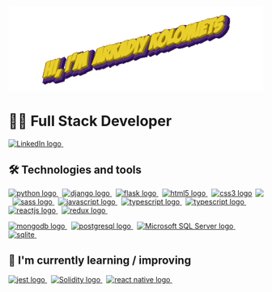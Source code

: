 
<h4 align="center">
  <img src="hi.gif" width="600px"/> 
</h4>

# 👨‍💻 Full Stack Developer  

<a href="https://www.linkedin.com/in/arkadiy-kolomiets" target="_blank">
<img src="https://img.shields.io/badge/LinkedIn-282C34?logo=linkedin&logoColor=0077B5" alt="LinkedIn logo" title="LinkedIn" margin="100px" height="35" />
</a>
&nbsp;
<!-- <a href="https://arkadiy-kolomiets.netlify.app/" target="_blank">
<img src="https://img.shields.io/badge/-My%20Portfolio-%23282C34?logo=angelList&logoColor=orange" alt="Portfolio logo" title="Portfolio" height="35"/>
</a>
&nbsp; -->
  
## 🛠 Technologies and tools
<a href="https://github.com/Ar1kol">

  <img height="180em" src="https://github-readme-stats.vercel.app/api?username=Ar1kol" align="right"/>
<!-- <img height="180em" src="https://github-readme-stats.vercel.app/api/top-langs/?username=Ar1kol&layout=compact&langs_count=7&theme=midnight-purple" align="right"/> -->

<a href="https://www.python.org/" target="_blank" rel="noreferrer"> <img src="https://img.shields.io/badge/python-3776AB?style=for-the-badge&logo=python&logoColor=white" alt="python logo"/> </a>&nbsp;
<a href="https://www.djangoproject.com/" target="_blank" rel="noreferrer"> <img src="https://img.shields.io/badge/django-092E20?style=for-the-badge&logo=django&logoColor=white" alt="django logo"/> </a>&nbsp;
<a href="https://flask.palletsprojects.com/" target="_blank" rel="noreferrer"> <img src="https://img.shields.io/badge/flask-000000?style=for-the-badge&logo=flask&logoColor=white" alt="flask logo"/> </a>&nbsp;
<a href="https://html.spec.whatwg.org/multipage/" target="_blank" rel="noreferrer"> <img src="https://img.shields.io/badge/HTML5-E34F26?style=for-the-badge&logo=html5&logoColor=white" alt="html5 logo"/> </a>&nbsp;
<a href="https://www.w3schools.com/css/" target="_blank" rel="noreferrer"> <img src="https://img.shields.io/badge/css-1572B6?style=for-the-badge&logo=css3&logoColor=white" alt="css3 logo"/> </a>&nbsp;
<a href="https://sass-lang.com/" target="_blank" rel="noreferrer"> <img src="https://img.shields.io/badge/sass-CC6699?style=for-the-badge&logo=sass&logoColor=white" alt="sass logo"/> </a>&nbsp;
<a href="https://www.javascript.com/" target="_blank" rel="noreferrer"> <img src="https://img.shields.io/badge/javascript-F7DF1E?style=for-the-badge&logo=javascript&logoColor=white" alt="javascript logo"/> </a>&nbsp;
<a href="https://nodejs.org/" target="_blank" rel="noreferrer"> <img src="https://img.shields.io/badge/Node.js-339933?style=for-the-badge&logo=Node.js&logoColor=white" alt="typescript logo" alt="node.js logo"/> </a>&nbsp;
<a href="https://www.typescriptlang.org/" target="_blank" rel="noreferrer"> <img src="https://img.shields.io/badge/typescript-3178C6?style=for-the-badge&logo=typescript&logoColor=white" alt="typescript logo"/> </a>&nbsp;
<a href="https://reactjs.org/" target="_blank" rel="noreferrer"> <img src="https://img.shields.io/badge/React-20232A?style=for-the-badge&logo=react&logoColor=61DAFB" alt="reactjs logo"/> </a>&nbsp;
<a href="https://redux.js.org/" target="_blank" rel="noreferrer"> <img src="https://img.shields.io/badge/redux-764ABC?style=for-the-badge&logo=redux&logoColor=white" alt="redux logo"/> </a>&nbsp;

<a href="https://www.mongodb.com/" target="_blank" rel="noreferrer"> <img src="https://img.shields.io/badge/MongoDB-47A248?style=for-the-badge&logo=MongoDB&logoColor=white" alt="mongodb logo"/> </a>&nbsp;
<a href="https://www.postgresql.org/" target="_blank" rel="noreferrer"> <img src="https://img.shields.io/badge/PostgreSQL-4169E1?style=for-the-badge&logo=PostgreSQL&logoColor=white" alt="postgresql logo"/> </a>&nbsp;
<a href="https://www.microsoft.com/en-us/sql-server/sql-server-downloads" target="_blank" rel="noreferrer"> <img src="https://img.shields.io/badge/SQLServer-CC2927?style=for-the-badge&logo=MicrosoftSQLServer&logoColor=white" alt="Microsoft SQL Server logo"/> </a>&nbsp;
<a href="https://www.sqlite.org/index.html" target="_blank" rel="noreferrer"> <img src="https://img.shields.io/badge/sqlite-003B57?style=for-the-badge&logo=sqlite&logoColor=white" alt="sqlite"/> </a>&nbsp;

## 📖 I'm currently learning / improving
<a href="https://jestjs.io/" target="_blank" rel="noreferrer"> <img src="https://img.shields.io/badge/jest-C21325?style=for-the-badge&logo=jest&logoColor=white" alt="jest logo"/> </a>&nbsp;
<a href="https://docs.soliditylang.org/en/v0.8.17/" target="_blank" rel="noreferrer"> <img src="https://img.shields.io/badge/Solidity-363636?style=for-the-badge&logo=Solidity&logoColor=white" alt="Solidity logo"/> </a>&nbsp;
<a href="https://reactnative.dev/" target="_blank" rel="noreferrer"> <img src="https://img.shields.io/badge/React Native-20232A?style=for-the-badge&logo=react&logoColor=61DAFB" alt="react native logo"/> </a>&nbsp;


